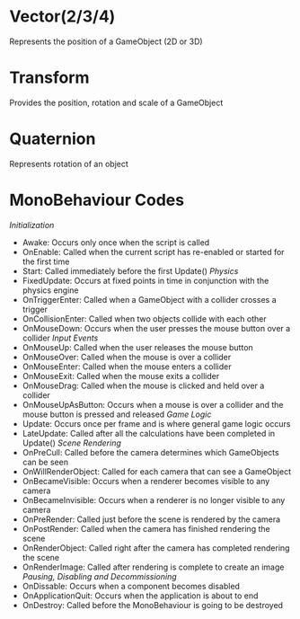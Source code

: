 # Vector(2/3/4) #
Represents the position of a GameObject (2D or 3D)

# Transform #
Provides the position, rotation and scale of a GameObject

# Quaternion #
Represents rotation of an object

# MonoBehaviour Codes #
*Initialization*
- Awake: Occurs only once when the script is called
- OnEnable: Called when the current script has re-enabled or started for the first time
- Start: Called immediately before the first Update()
*Physics*
- FixedUpdate: Occurs at fixed points in time in conjunction with the physics engine
- OnTriggerEnter: Called when a GameObject with a collider crosses a trigger
- OnCollisionEnter: Called when two objects collide with each other
- OnMouseDown: Occurs when the user presses the mouse button over a collider
*Input Events*
- OnMouseUp: Called when the user releases the mouse button
- OnMouseOver: Called when the mouse is over a collider
- OnMouseEnter: Called when the mouse enters a collider
- OnMouseExit: Called when the mouse exits a collider
- OnMouseDrag: Called when the mouse is clicked and held over a collider
- OnMouseUpAsButton: Occurs when a mouse is over a collider and the mouse button is pressed and released
*Game Logic*
- Update: Occurs once per frame and is where general game logic occurs
- LateUpdate: Called after all the calculations have been completed in Update()
*Scene Rendering*
- OnPreCull: Called before the camera determines which GameObjects can be seen
- OnWillRenderObject: Called for each camera that can see a GameObject
- OnBecameVisible: Occurs when a renderer becomes visible to any camera
- OnBecameInvisible: Occurs when a renderer is no longer visible to any camera
- OnPreRender: Called just before the scene is rendered by the camera
- OnPostRender: Called when the camera has finished rendering the scene
- OnRenderObject: Called right after the camera has completed rendering the scene
- OnRenderImage: Called after rendering is complete to create an image
*Pausing, Disabling and Decommissioning*
- OnDissable: Occurs when a component becomes disabled
- OnApplicationQuit: Occurs when the application is about to end
- OnDestroy: Called before the MonoBehaviour is going to be destroyed
